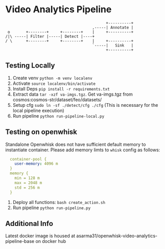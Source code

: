 # Video Analytics Pipeline

``` 
                                            +----------+  
                                      ,-----| Annotate |  
 o       +--------+     +--------+    |     +----------+
/|\ -----| Filter |-----| Detect |----+
/ \      +--------+     +--------+    |     +----------+  
                                      `-----|   Sink   |
                                            +----------+  
```

## Testing Locally
1. Create venv  `python -m venv localenv`
2. Activate     `source localenv/bin/activate`
3. Install Deps `pip install -r requirements.txt`
4. Extract data `tar -xzf va-imgs.tgz`. Get va-imgs.tgz from cosmos:cosmos-str/dataset/feo/datasets/
5. Setup cfg    `sudo ln -sf ./detect/cfg ./cfg` (This is necessary for the local pipeline execution)
6. Run pipeline `python run-pipeline-local.py`

## Testing on openwhisk
Standalone Openwhisk does not have sufficient default memory to instantiate container. Please add memory limts to `whisk` config as follows:
```yaml
  container-pool {
    user-memory: 4096 m
  }
  memory {
    min = 128 m
    max = 2048 m
    std = 256 m
  }
```

1. Deploy all functions: `bash create_action.sh`
2. Run pipeline `python run-pipeline.py`

## Additional Info
Latest docker image is housed at asarma31/openwhisk-video-analytics-pipeline-base on docker hub



